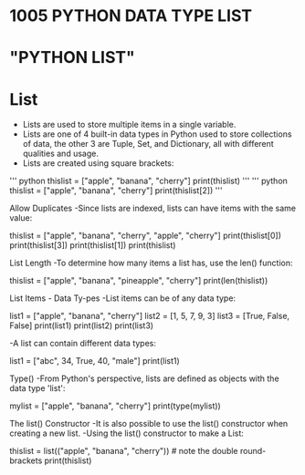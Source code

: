 #  1005 PYTHON DATA TYPE LIST

# "PYTHON LIST"

# List
- Lists are used to store multiple items in a single variable.
- Lists are one of 4 built-in data types in Python used to store collections of data, the other 3 are Tuple, Set, and Dictionary, all with different qualities and usage.
- Lists are created using square brackets:

''' python
thislist = ["apple", "banana", "cherry"]
print(thislist)
'''
''' python
thislist = ["apple", "banana", "cherry"]
print(thislist[2])
'''

Allow Duplicates
-Since lists are indexed, lists can have items with the same value:

thislist = ["apple", "banana", "cherry", "apple", "cherry"]
print(thislist[0])
print(thislist[3])
print(thislist[1])
print(thislist)

List Length
-To determine how many items a list has, use the len() function:

thislist = ["apple", "banana", "pineapple", "cherry"]
print(len(thislist))

List Items - Data Ty-pes
-List items can be of any data type:

list1 = ["apple", "banana", "cherry"]
list2 = [1, 5, 7, 9, 3]
list3 = [True, False, False]
print(list1)
print(list2)
print(list3)

-A list can contain different data types:

list1 = ["abc", 34, True, 40, "male"]
print(list1)

Type()
-From Python's perspective, lists are defined as objects with the data type 'list':

mylist = ["apple", "banana", "cherry"]
print(type(mylist))

The list() Constructor
-It is also possible to use the list() constructor when creating a new list.
-Using the list() constructor to make a List:

thislist = list(("apple", "banana", "cherry")) # note the double round-brackets
print(thislist)














